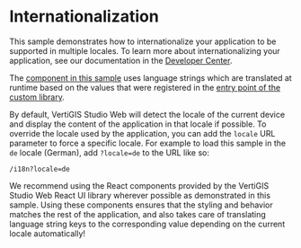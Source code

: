 # Internationalization

This sample demonstrates how to internationalize your application to be supported in multiple locales. To learn more about internationalizing your application, see our documentation in the [Developer Center](https://developers.geocortex.com/docs/web/sdk-internationalization/).

The [component in this sample](src/components/TranslatableText/TranslatableText.tsx) uses language strings which are translated at runtime based on the values that were registered in the [entry point of the custom library](src/index.ts).

By default, VertiGIS Studio Web will detect the locale of the current device and display the content of the application in that locale if possible. To override the locale used by the application, you can add the `locale` URL parameter to force a specific locale. For example to load this sample in the `de` locale (German), add `?locale=de` to the URL like so:

```
/i18n?locale=de
```

We recommend using the React components provided by the VertiGIS Studio Web React UI library wherever possible as demonstrated in this sample. Using these components ensures that the styling and behavior matches the rest of the application, and also takes care of translating language string keys to the corresponding value depending on the current locale automatically!
